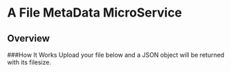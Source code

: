 # A File MetaData MicroService

## Overview

###How It Works
Upload your file below and a JSON object will be returned with its filesize.
  